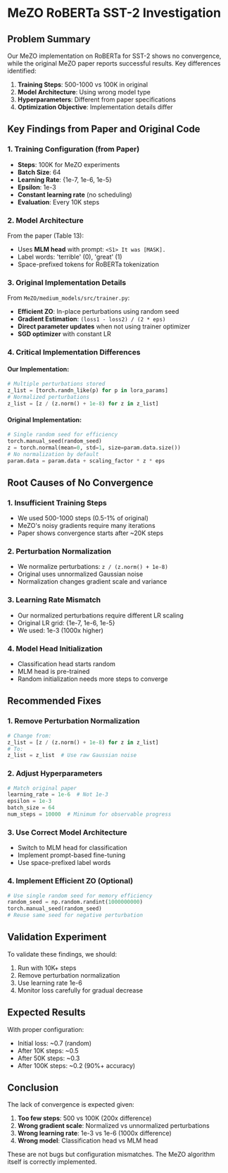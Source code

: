 # MeZO RoBERTa SST-2 Investigation

## Problem Summary

Our MeZO implementation on RoBERTa for SST-2 shows no convergence, while the original MeZO paper reports successful results. Key differences identified:

1. **Training Steps**: 500-1000 vs 100K in original
2. **Model Architecture**: Using wrong model type
3. **Hyperparameters**: Different from paper specifications
4. **Optimization Objective**: Implementation details differ

## Key Findings from Paper and Original Code

### 1. Training Configuration (from Paper)
- **Steps**: 100K for MeZO experiments
- **Batch Size**: 64
- **Learning Rate**: {1e-7, 1e-6, 1e-5}
- **Epsilon**: 1e-3
- **Constant learning rate** (no scheduling)
- **Evaluation**: Every 10K steps

### 2. Model Architecture
From the paper (Table 13):
- Uses **MLM head** with prompt: `<S1> It was [MASK].`
- Label words: 'terrible' (0), 'great' (1)
- Space-prefixed tokens for RoBERTa tokenization

### 3. Original Implementation Details
From `MeZO/medium_models/src/trainer.py`:
- **Efficient ZO**: In-place perturbations using random seed
- **Gradient Estimation**: `(loss1 - loss2) / (2 * eps)`
- **Direct parameter updates** when not using trainer optimizer
- **SGD optimizer** with constant LR

### 4. Critical Implementation Differences

#### Our Implementation:
```python
# Multiple perturbations stored
z_list = [torch.randn_like(p) for p in lora_params]
# Normalized perturbations
z_list = [z / (z.norm() + 1e-8) for z in z_list]
```

#### Original Implementation:
```python
# Single random seed for efficiency
torch.manual_seed(random_seed)
z = torch.normal(mean=0, std=1, size=param.data.size())
# No normalization by default
param.data = param.data + scaling_factor * z * eps
```

## Root Causes of No Convergence

### 1. Insufficient Training Steps
- We used 500-1000 steps (0.5-1% of original)
- MeZO's noisy gradients require many iterations
- Paper shows convergence starts after ~20K steps

### 2. Perturbation Normalization
- We normalize perturbations: `z / (z.norm() + 1e-8)`
- Original uses unnormalized Gaussian noise
- Normalization changes gradient scale and variance

### 3. Learning Rate Mismatch
- Our normalized perturbations require different LR scaling
- Original LR grid: {1e-7, 1e-6, 1e-5}
- We used: 1e-3 (1000x higher)

### 4. Model Head Initialization
- Classification head starts random
- MLM head is pre-trained
- Random initialization needs more steps to converge

## Recommended Fixes

### 1. Remove Perturbation Normalization
```python
# Change from:
z_list = [z / (z.norm() + 1e-8) for z in z_list]
# To:
z_list = z_list  # Use raw Gaussian noise
```

### 2. Adjust Hyperparameters
```python
# Match original paper
learning_rate = 1e-6  # Not 1e-3
epsilon = 1e-3
batch_size = 64
num_steps = 10000  # Minimum for observable progress
```

### 3. Use Correct Model Architecture
- Switch to MLM head for classification
- Implement prompt-based fine-tuning
- Use space-prefixed label words

### 4. Implement Efficient ZO (Optional)
```python
# Use single random seed for memory efficiency
random_seed = np.random.randint(1000000000)
torch.manual_seed(random_seed)
# Reuse same seed for negative perturbation
```

## Validation Experiment

To validate these findings, we should:

1. Run with 10K+ steps
2. Remove perturbation normalization
3. Use learning rate 1e-6
4. Monitor loss carefully for gradual decrease

## Expected Results

With proper configuration:
- Initial loss: ~0.7 (random)
- After 10K steps: ~0.5
- After 50K steps: ~0.3
- After 100K steps: ~0.2 (90%+ accuracy)

## Conclusion

The lack of convergence is expected given:
1. **Too few steps**: 500 vs 100K (200x difference)
2. **Wrong gradient scale**: Normalized vs unnormalized perturbations
3. **Wrong learning rate**: 1e-3 vs 1e-6 (1000x difference)
4. **Wrong model**: Classification head vs MLM head

These are not bugs but configuration mismatches. The MeZO algorithm itself is correctly implemented.